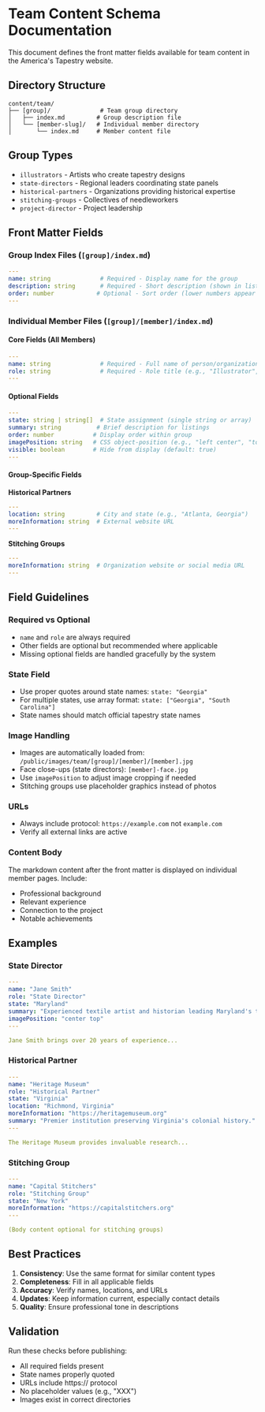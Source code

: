 # Team Content Schema Documentation

This document defines the front matter fields available for team content in the America's Tapestry website.

## Directory Structure

```
content/team/
├── [group]/              # Team group directory
│   ├── index.md         # Group description file
│   └── [member-slug]/   # Individual member directory
│       └── index.md     # Member content file
```

## Group Types

- `illustrators` - Artists who create tapestry designs
- `state-directors` - Regional leaders coordinating state panels
- `historical-partners` - Organizations providing historical expertise
- `stitching-groups` - Collectives of needleworkers
- `project-director` - Project leadership

## Front Matter Fields

### Group Index Files (`[group]/index.md`)

```yaml
---
name: string              # Required - Display name for the group
description: string       # Required - Short description (shown in listings)
order: number            # Optional - Sort order (lower numbers appear first)
---
```

### Individual Member Files (`[group]/[member]/index.md`)

#### Core Fields (All Members)

```yaml
---
name: string              # Required - Full name of person/organization
role: string              # Required - Role title (e.g., "Illustrator", "State Director")
---
```

#### Optional Fields

```yaml
---
state: string | string[]  # State assignment (single string or array)
summary: string          # Brief description for listings
order: number           # Display order within group
imagePosition: string   # CSS object-position (e.g., "left center", "top")
visible: boolean        # Hide from display (default: true)
---
```

#### Group-Specific Fields

**Historical Partners**
```yaml
---
location: string         # City and state (e.g., "Atlanta, Georgia")
moreInformation: string  # External website URL
---
```

**Stitching Groups**
```yaml
---
moreInformation: string  # Organization website or social media URL
---
```

## Field Guidelines

### Required vs Optional
- `name` and `role` are always required
- Other fields are optional but recommended where applicable
- Missing optional fields are handled gracefully by the system

### State Field
- Use proper quotes around state names: `state: "Georgia"`
- For multiple states, use array format: `state: ["Georgia", "South Carolina"]`
- State names should match official tapestry state names

### Image Handling
- Images are automatically loaded from: `/public/images/team/[group]/[member]/[member].jpg`
- Face close-ups (state directors): `[member]-face.jpg`
- Use `imagePosition` to adjust image cropping if needed
- Stitching groups use placeholder graphics instead of photos

### URLs
- Always include protocol: `https://example.com` not `example.com`
- Verify all external links are active

### Content Body
The markdown content after the front matter is displayed on individual member pages. Include:
- Professional background
- Relevant experience
- Connection to the project
- Notable achievements

## Examples

### State Director
```yaml
---
name: "Jane Smith"
role: "State Director"
state: "Maryland"
summary: "Experienced textile artist and historian leading Maryland's tapestry panel creation."
imagePosition: "center top"
---

Jane Smith brings over 20 years of experience...
```

### Historical Partner
```yaml
---
name: "Heritage Museum"
role: "Historical Partner"
state: "Virginia"
location: "Richmond, Virginia"
moreInformation: "https://heritagemuseum.org"
summary: "Premier institution preserving Virginia's colonial history."
---

The Heritage Museum provides invaluable research...
```

### Stitching Group
```yaml
---
name: "Capital Stitchers"
role: "Stitching Group"
state: "New York"
moreInformation: "https://capitalstitchers.org"
---

(Body content optional for stitching groups)
```

## Best Practices

1. **Consistency**: Use the same format for similar content types
2. **Completeness**: Fill in all applicable fields
3. **Accuracy**: Verify names, locations, and URLs
4. **Updates**: Keep information current, especially contact details
5. **Quality**: Ensure professional tone in descriptions

## Validation

Run these checks before publishing:
- All required fields present
- State names properly quoted
- URLs include https:// protocol
- No placeholder values (e.g., "XXX")
- Images exist in correct directories